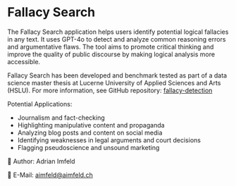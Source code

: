 # Fallacy Search

The Fallacy Search application helps users identify potential logical fallacies in any text. It uses GPT-4o to detect and analyze common reasoning errors and argumentative flaws. The tool aims to promote critical thinking and improve the quality of public discourse by making logical analysis more accessible.

Fallacy Search has been developed and benchmark tested as part of a data science master thesis at Lucerne University of Applied Sciences and Arts (HSLU). For more information, see GitHub repository: [fallacy-detection](https://github.com/aimfeld/fallacy-detection)

Potential Applications:

- Journalism and fact-checking
- Highlighting manipulative content and propaganda
- Analyzing blog posts and content on social media
- Identifying weaknesses in legal arguments and court decisions
- Flagging pseudoscience and unsound marketing

👤 Author: Adrian Imfeld

📧 E-Mail: aimfeld@aimfeld.ch
